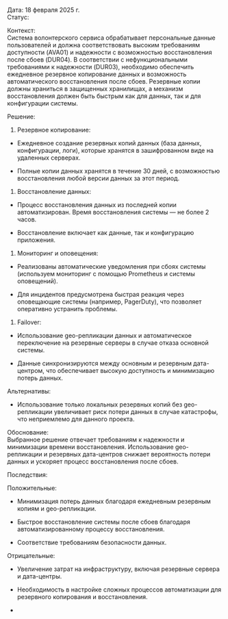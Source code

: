 
Дата: 18 февраля 2025 г.  
Статус: 

Контекст:  
Система волонтерского сервиса обрабатывает персональные данные пользователей и должна соответствовать высоким требованиям доступности (AVA01) и надежности с возможностью восстановления после сбоев (DUR04). В соответствии с нефункциональными требованиями к надежности (DUR03), необходимо обеспечить ежедневное резервное копирование данных и возможность автоматического восстановления после сбоев. Резервные копии должны храниться в защищенных хранилищах, а механизм восстановления должен быть быстрым как для данных, так и для конфигурации системы.

Решение:

1. Резервное копирование:
    

- Ежедневное создание резервных копий данных (база данных, конфигурации, логи), которые хранятся в зашифрованном виде на удаленных серверах.
    
- Полные копии данных хранятся в течение 30 дней, с возможностью восстановления любой версии данных за этот период.
    

1. Восстановление данных:
    

- Процесс восстановления данных из последней копии автоматизирован. Время восстановления системы — не более 2 часов.
    
- Восстановление включает как данные, так и конфигурацию приложения.
    

1. Мониторинг и оповещения:
    

- Реализованы автоматические уведомления при сбоях системы (используем мониторинг с помощью Prometheus и системы оповещений).
    
- Для инцидентов предусмотрена быстрая реакция через оповещающие системы (например, PagerDuty), что позволяет оперативно устранить проблемы.
    

1. Failover:
    

- Использование geo-репликации данных и автоматическое переключение на резервные серверы в случае отказа основной системы.
    
- Данные синхронизируются между основным и резервным дата-центром, что обеспечивает высокую доступность и минимизацию потерь данных.
    

Альтернативы:

- Использование только локальных резервных копий без geo-репликации увеличивает риск потери данных в случае катастрофы, что неприемлемо для данного проекта.
    

Обоснование:  
Выбранное решение отвечает требованиям к надежности и минимизации времени восстановления. Использование geo-репликации и резервных дата-центров снижает вероятность потери данных и ускоряет процесс восстановления после сбоев.

Последствия:

Положительные:

- Минимизация потерь данных благодаря ежедневным резервным копиям и geo-репликации.
    
- Быстрое восстановление системы после сбоев благодаря автоматизированному процессу восстановления.
    
- Соответствие требованиям безопасности данных.
    

Отрицательные:

- Увеличение затрат на инфраструктуру, включая резервные сервера и дата-центры.
    
- Необходимость в настройке сложных процессов автоматизации для резервного копирования и восстановления.
    
-   
    